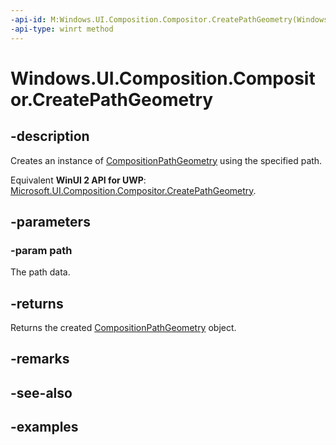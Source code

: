 ```yaml
---
-api-id: M:Windows.UI.Composition.Compositor.CreatePathGeometry(Windows.UI.Composition.CompositionPath)
-api-type: winrt method
---
```


<!-- Method syntax.
public CompositionPathGeometry Compositor.CreatePathGeometry(CompositionPath path)
-->

# Windows.UI.Composition.Compositor.CreatePathGeometry

## -description

Creates an instance of [CompositionPathGeometry](compositionpathgeometry.md) using the specified path.

Equivalent **WinUI 2 API for UWP**: [Microsoft.UI.Composition.Compositor.CreatePathGeometry](/windows/winui/api/microsoft.ui.composition.compositor.createpathgeometry).

## -parameters
### -param path

The path data.

## -returns

Returns the created [CompositionPathGeometry](compositionpathgeometry.md) object.

## -remarks

## -see-also

## -examples

